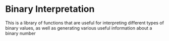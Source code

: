 # Binary Interpretation
This is a library of functions that are useful for interpreting different types
of binary values, as well as generating various useful information about a 
binary number 
